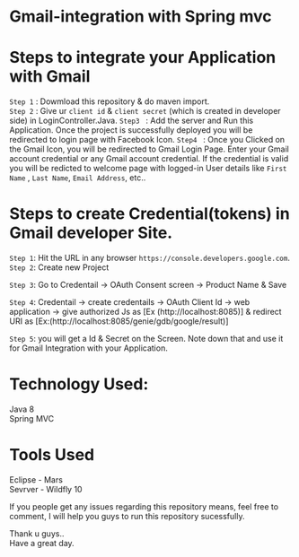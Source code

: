 # Gmail-integration with Spring mvc

# Steps to integrate your Application with Gmail 

`Step 1` : Dowmload this repository & do maven import.                                                                                                                                                                       
`Step 2` : Give ur `client id` & `client secret` (which is created in developer side) in LoginController.Java.
`Step3 ` : Add the server and Run this Application. Once the project is successfully deployed you will be redirected to login page with               Facebook Icon.                                                                                                             `Step4 ` : Once you Clicked on the Gmail Icon, you will be redirected to Gmail Login Page. Enter your Gmail account    credential
          or any Gmail account credential. If the credential is valid you will be redicted to welcome page with logged-in User details
          like `First Name` , `Last Name`, `Email Address`, etc..                                                           

# Steps to create Credential(tokens) in Gmail developer Site.

`Step 1`: Hit the URL in any browser `https://console.developers.google.com`.                                                                    
`Step 2`: Create new Project                                                                        

`Step 3`: Go to Credentail -> OAuth Consent screen -> Product Name & Save

`Step 4`: Credentail -> create credentails -> OAuth Client Id -> web application -> 
	    give authorized Js as [Ex (http://localhost:8085)] & redirect URI as [Ex:(http://localhost:8085/genie/gdb/google/result)]
              
`Step 5`: you will get a Id & Secret on the Screen. Note down that and use it for Gmail Integration with your Application.                                                                                                                

# Technology Used:    
  Java 8                                                                                                                                
  Spring MVC                                                                                                                             
                                                                                                                
  
 # Tools Used
 Eclipse - Mars                                                                                                                        
 Sevrver - Wildfly 10                                                                                                                   

If you people get any issues regarding this repository means, feel free to comment, I will help you guys to run this repository sucessfully.                                                                                                                      

Thank u guys..                                                                                                                      
Have a great day.   

